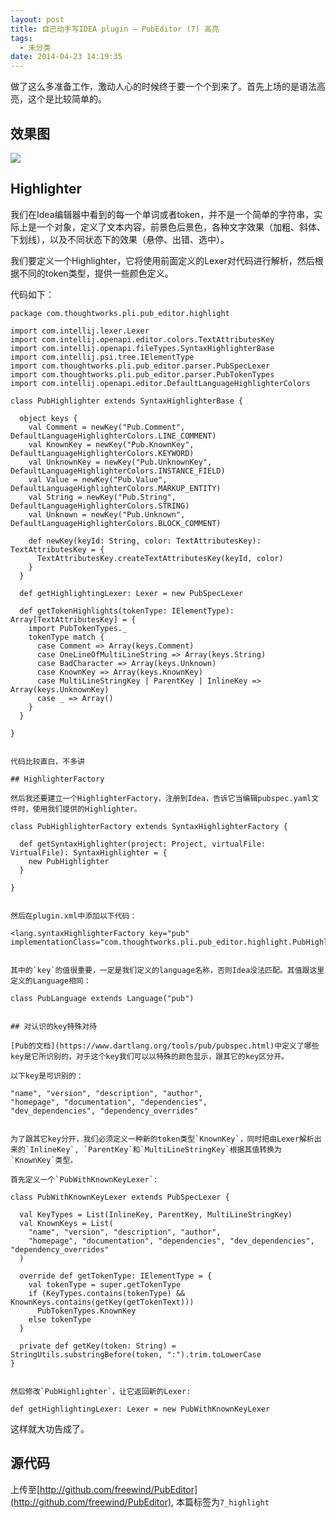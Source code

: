 ```yaml
---
layout: post
title: 自己动手写IDEA plugin – PubEditor (7) 高亮
tags:
  - 未分类
date: 2014-04-23 14:19:35
---
```


做了这么多准备工作，激动人心的时候终于要一个个到来了。首先上场的是语法高亮，这个是比较简单的。

## 效果图

![](http://freewind.me/wp-content/uploads/2014/04/QQ20140423-1.png)

## Highlighter

我们在Idea编辑器中看到的每一个单词或者token，并不是一个简单的字符串，实际上是一个对象，定义了文本内容，前景色后景色，各种文字效果（加粗、斜体、下划线），以及不同状态下的效果（悬停、出错、选中）。

我们要定义一个Highlighter，它将使用前面定义的Lexer对代码进行解析，然后根据不同的token类型，提供一些颜色定义。

代码如下：

    package com.thoughtworks.pli.pub_editor.highlight

    import com.intellij.lexer.Lexer
    import com.intellij.openapi.editor.colors.TextAttributesKey
    import com.intellij.openapi.fileTypes.SyntaxHighlighterBase
    import com.intellij.psi.tree.IElementType
    import com.thoughtworks.pli.pub_editor.parser.PubSpecLexer
    import com.thoughtworks.pli.pub_editor.parser.PubTokenTypes
    import com.intellij.openapi.editor.DefaultLanguageHighlighterColors

    class PubHighlighter extends SyntaxHighlighterBase {

      object keys {
        val Comment = newKey("Pub.Comment", DefaultLanguageHighlighterColors.LINE_COMMENT)
        val KnownKey = newKey("Pub.KnownKey", DefaultLanguageHighlighterColors.KEYWORD)
        val UnknownKey = newKey("Pub.UnknownKey", DefaultLanguageHighlighterColors.INSTANCE_FIELD)
        val Value = newKey("Pub.Value", DefaultLanguageHighlighterColors.MARKUP_ENTITY)
        val String = newKey("Pub.String", DefaultLanguageHighlighterColors.STRING)
        val Unknown = newKey("Pub.Unknown", DefaultLanguageHighlighterColors.BLOCK_COMMENT)

        def newKey(keyId: String, color: TextAttributesKey): TextAttributesKey = {
          TextAttributesKey.createTextAttributesKey(keyId, color)
        }
      }

      def getHighlightingLexer: Lexer = new PubSpecLexer

      def getTokenHighlights(tokenType: IElementType): Array[TextAttributesKey] = {
        import PubTokenTypes._
        tokenType match {
          case Comment => Array(keys.Comment)
          case OneLineOfMultiLineString => Array(keys.String)
          case BadCharacter => Array(keys.Unknown)
          case KnownKey => Array(keys.KnownKey)
          case MultiLineStringKey | ParentKey | InlineKey => Array(keys.UnknownKey)
          case _ => Array()
        }
      }

    }
    

    代码比较直白，不多讲

    ## HighlighterFactory

    然后我还要建立一个HighlighterFactory，注册到Idea，告诉它当编辑pubspec.yaml文件时，使用我们提供的Highlighter。

    class PubHighlighterFactory extends SyntaxHighlighterFactory {

      def getSyntaxHighlighter(project: Project, virtualFile: VirtualFile): SyntaxHighlighter = {
        new PubHighlighter
      }

    }
    

    然后在plugin.xml中添加以下代码：

    <lang.syntaxHighlighterFactory key="pub" implementationClass="com.thoughtworks.pli.pub_editor.highlight.PubHighlighterFactory"/>
    

    其中的`key`的值很重要，一定是我们定义的language名称，否则Idea没法匹配。其值跟这里定义的Language相同：

    class PubLanguage extends Language("pub")
    

    ## 对认识的key特殊对待

    [Pub的文档](https://www.dartlang.org/tools/pub/pubspec.html)中定义了哪些key是它所识别的，对于这个key我们可以以特殊的颜色显示，跟其它的key区分开。

    以下key是可识别的：

    "name", "version", "description", "author",
    "homepage", "documentation", "dependencies", 
    "dev_dependencies", "dependency_overrides"
    

    为了跟其它key分开，我们必须定义一种新的token类型`KnownKey`，同时把由Lexer解析出来的`InlineKey`, `ParentKey`和`MultiLineStringKey`根据其值转换为`KnownKey`类型。

    首先定义一个`PubWithKnownKeyLexer`:

    class PubWithKnownKeyLexer extends PubSpecLexer {

      val KeyTypes = List(InlineKey, ParentKey, MultiLineStringKey)
      val KnownKeys = List(
        "name", "version", "description", "author",
        "homepage", "documentation", "dependencies", "dev_dependencies", "dependency_overrides"
      )

      override def getTokenType: IElementType = {
        val tokenType = super.getTokenType
        if (KeyTypes.contains(tokenType) && KnownKeys.contains(getKey(getTokenText)))
          PubTokenTypes.KnownKey
        else tokenType
      }

      private def getKey(token: String) = StringUtils.substringBefore(token, ":").trim.toLowerCase
    }
    

    然后修改`PubHighlighter`，让它返回新的Lexer:

    def getHighlightingLexer: Lexer = new PubWithKnownKeyLexer

这样就大功告成了。

## 源代码

上传至[http://github.com/freewind/PubEditor](http://github.com/freewind/PubEditor), 本篇标签为`7_highlight`